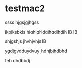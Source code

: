# testmac2
ssss
hjgsjgjhgss

jkbjksbkjs
hjghjghjdgjhgdjhdjh
IB
IB


shjgshjs
jhvhjvhjs
IB

ygdjgvdduydvuy
jhdhjbjhdbhd


feb dhdbbdj
